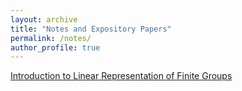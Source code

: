 ```yaml
---
layout: archive
title: "Notes and Expository Papers"
permalink: /notes/
author_profile: true
---
```


[Introduction to Linear Representation of Finite Groups](../assets/Intro_Linear_Representation_FinGroups.pdf)
